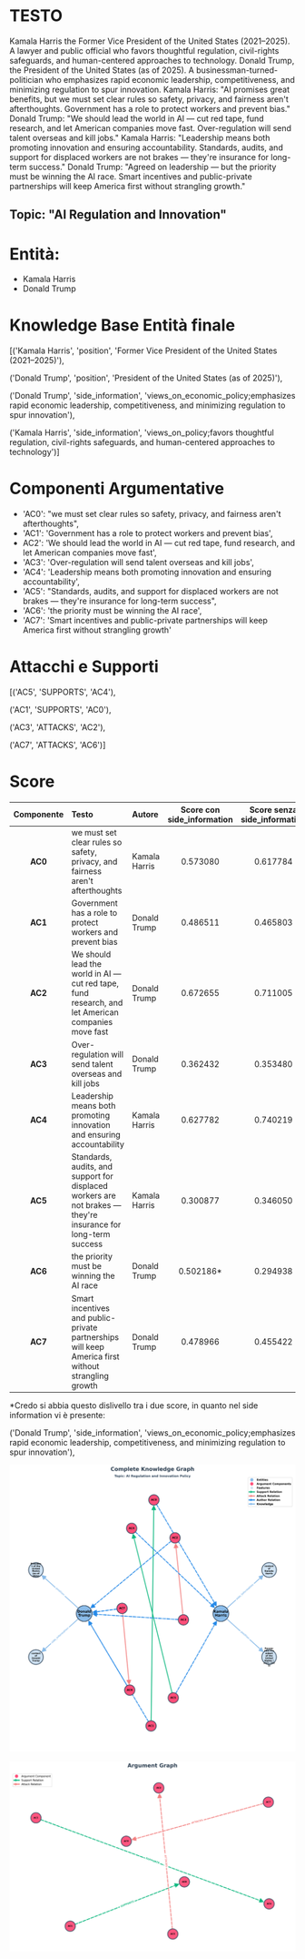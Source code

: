 # TESTO
Kamala Harris the Former Vice President of the United States (2021–2025). A lawyer and public official who favors thoughtful regulation, civil-rights safeguards, and human-centered approaches to technology. Donald Trump, the President of the United States (as of 2025). A businessman-turned-politician who emphasizes rapid economic leadership, competitiveness, and minimizing regulation to spur innovation.
Kamala Harris: "AI promises great benefits, but we must set clear rules so safety, privacy, and fairness aren't afterthoughts. Government has a role to protect workers and prevent bias."
Donald Trump: "We should lead the world in AI — cut red tape, fund research, and let American companies move fast. Over-regulation will send talent overseas and kill jobs."
Kamala Harris: "Leadership means both promoting innovation and ensuring accountability. Standards, audits, and support for displaced workers are not brakes — they're insurance for long-term success."
Donald Trump: "Agreed on leadership — but the priority must be winning the AI race. Smart incentives and public-private partnerships will keep America first without strangling growth."


## Topic: "AI Regulation and Innovation"

# Entità:
+ Kamala Harris
+ Donald Trump

# Knowledge Base Entità finale
[('Kamala Harris',
  'position',
  'Former Vice President of the United States (2021–2025)'),
 
 ('Donald Trump', 'position', 'President of the United States (as of 2025)'),
 
 ('Donald Trump',
  'side_information',
  'views_on_economic_policy;emphasizes rapid economic leadership, competitiveness, and minimizing regulation to spur innovation'),
 
 ('Kamala Harris',
  'side_information',
  'views_on_policy;favors thoughtful regulation, civil-rights safeguards, and human-centered approaches to technology')]

# Componenti Argumentative
- 'AC0': "we must set clear rules so safety, privacy, and fairness aren't afterthoughts",
- 'AC1': 'Government has a role to protect workers and prevent bias',
- AC2': 'We should lead the world in AI — cut red tape, fund research, and let American companies move fast',
- 'AC3': 'Over-regulation will send talent overseas and kill jobs',
- 'AC4': 'Leadership means both promoting innovation and ensuring accountability',
- 'AC5': "Standards, audits, and support for displaced workers are not brakes — they're insurance for long-term success",
- 'AC6': 'the priority must be winning the AI race',
- 'AC7': 'Smart incentives and public-private partnerships will keep America first without strangling growth'

# Attacchi e Supporti
[('AC5', 'SUPPORTS', 'AC4'),
 
 ('AC1', 'SUPPORTS', 'AC0'),
 
 ('AC3', 'ATTACKS', 'AC2'),
 
 ('AC7', 'ATTACKS', 'AC6')]


# Score

| Componente | Testo | Autore | Score con side_information |Score senza side_information|Via prompt|
| :---: | :--- | :--- | :---: | :---: | :---:|
| **AC0** | we must set clear rules so safety, privacy, and fairness aren't afterthoughts | Kamala Harris | $0.573080$ | $0.617784$|$0.95$|
| **AC1** | Government has a role to protect workers and prevent bias | Donald Trump | $0.486511$ |$0.465803$ | $0.5$|
| **AC2** | We should lead the world in AI — cut red tape, fund research, and let American companies move fast | Donald Trump | $0.672655$ |$0.711005$|$0.85$|
| **AC3** | Over-regulation will send talent overseas and kill jobs | Donald Trump | $0.362432$ | $0.353480$| $0.95$|
| **AC4** | Leadership means both promoting innovation and ensuring accountability | Kamala Harris | $0.627782$ |$0.740219$ |$0.95$|
| **AC5** | Standards, audits, and support for displaced workers are not brakes — they're insurance for long-term success | Kamala Harris | $0.300877$ | $0.346050$ |$0.95$|
| **AC6** | the priority must be winning the AI race | Donald Trump | $0.502186$* | $0.294938$| $0.95$|
| **AC7** | Smart incentives and public-private partnerships will keep America first without strangling growth | Donald Trump | $0.478966$ | $0.455422$ |$0.85$|


*Credo si abbia questo dislivello tra i due score, in quanto nel side information vi è presente:

 ('Donald Trump',
  'side_information',
  'views_on_economic_policy;emphasizes rapid economic leadership, competitiveness, and minimizing regulation to spur innovation'),
 

![grafo](kamala_vs_trump_IA_graph\graph_kamala_trump.png)

![grafo_argomentativo](kamala_vs_trump_IA_graph\argumentative_graph_kamala_vs_trump.png)